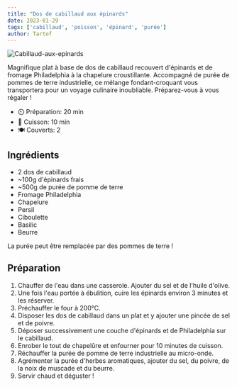 ```yaml
---
title: "Dos de cabillaud aux épinards"
date: 2023-01-29
tags: ['cabillaud', 'poisson', 'épinard', 'purée']
author: Tartof
---
```


![Cabillaud-aux-epinards](/pix/cabillaud-epinards.webp)

Magnifique plat à base de dos de cabillaud recouvert d'épinards et de fromage Philadelphia à la chapelure croustillante. Accompagné de purée de pommes de terre industrielle, ce mélange fondant-croquant vous transportera pour un voyage culinaire inoubliable. Préparez-vous à vous régaler !

- ⏲️ Préparation: 20 min
- 🍳 Cuisson: 10 min
- 🍽️ Couverts: 2

## Ingrédients

- 2 dos de cabillaud
- ~100g d'épinards frais
- ~500g de purée de pomme de terre
- Fromage Philadelphia
- Chapelure
- Persil
- Ciboulette
- Basilic
- Beurre

La purée peut être remplacée par des pommes de terre !

## Préparation

1. Chauffer de l'eau dans une casserole. Ajouter du sel et de l'huile d'olive.
2. Une fois l'eau portée à ébulition, cuire les épinards environ 3 minutes et les réserver.
3. Préchauffer le four à 200°C.
3. Disposer les dos de cabillaud dans un plat et y ajouter une pincée de sel et de poivre.
4. Déposer successivement une couche d'épinards et de Philadelphia sur le cabillaud.
6. Enrober le tout de chapelûre et enfourner pour 10 minutes de cuisson.
7. Réchauffer la purée de pomme de terre industrielle au micro-onde.
8. Agrémenter la purée d'herbes aromatiques, ajouter du sel, du poivre, de la noix de muscade et du beurre.
8. Servir chaud et déguster !
